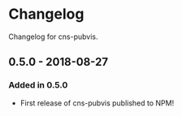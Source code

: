 # Changelog

Changelog for cns-pubvis.

## 0.5.0 - 2018-08-27

### Added in 0.5.0

- First release of cns-pubvis published to NPM!
